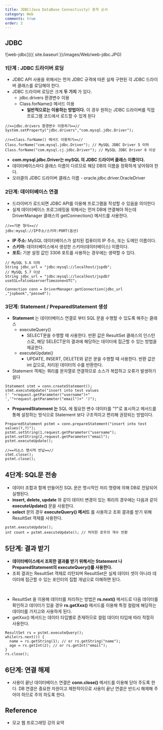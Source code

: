 ```yaml
---
title: JDBC(Java DataBase Connectivity) 동작 순서
category: Web
comments: true
order: 3
---
```


## JDBC
![web-jdbc]({{ site.baseurl }}/images/Web/web-jdbc.JPG)

### 1단계 : JDBC 드라이버 로딩
* JDBC API 사용을 위해서는 먼저 JDBC 규격에 따른 실제 구현된 각 JDBC 드라이버 클래스를 로딩해야 한다.
* JDBC 드라이버 로딩은 크게 __두 가지__ 가 있다.
  + jdbc.drivers 환경변수 이용
  + Class.forName() 메서드 이용
    - __일반적으로는 이용하는 방법이다.__ 이 경우 원하는 JDBC 드라이버를 직접 프로그램 코드에서 로드할 수 있게 된다

```
//==jdbc.drivers 환경변수 이용하기==//
System.setProperty("jdbc.drivers","com.mysql.jdbc.Driver");

//==Class.forName() 메서드 이용하기==//
Class.forName("com.mysql.jdbc.Driver"); // MySQL JDBC Driver 5 이하
Class.forName("com.mysql.cj.jdbc.Driver"); // MySQL JDBC Driver 6 이상
```

* __com.mysql.jdbc.Driver는 mySQL 의 JDBC 드라이버 클래스 이름이다.__
* 데이터베이스마다 클래스 이름이 다르므로 해당 DB의 이름을 정확하게 넣어줘야 한다.
* 오라클의 JDBC 드라이버 클래스 이름 - oracle.jdbc.driver.OracleDriver

### 2단계: 데이터베이스 연결
* 드라이버가 로드되면 JDBC API를 이용해 프로그램을 작성할 수 있음을 의미한다
* 실제 데이터베이스 프로그래밍을 위해서는 먼저 DB에 연결해야 하는데 DriverManager 클래스의 getConnection() 메서드를 사용한다.

```
//==기본 형식==//
jdbc:mysql://IP주소/스키마:PORT(옵션)
```

* __IP 주소:__  MySQL 데이터베이스가 설치된 컴퓨터의 IP 주소, 또는 도메인 이름이다.
* __스키마:__ 데이터베이스에서 생성한 스키마(데이터베이스) 이름이다.
* __포트:__ 기본 설정 값인 3306 포트를 사용하는 경우에는 생략할 수 있다.

```
// MySQL 5.6 이하
String jdbc_url = "jdbc:mysql://localhost/jspdb";
// MySQL 5.7 이상
String jdbc_url = "jdbc:mysql://localhost/jspdb?useSSL=false&serverTimezone=UTC";

Connection conn = DriverManager.getConnection(jdbc_url ,"jspbook","passwd");
```

### 3단계: Statement / PreparedStatement 생성
* __Statement__ 는 데이터베이스 연결로 부터 SQL 문을 수행할 수 있도록 해주는 클래스
  + executeQuery()
    - SELECT문을 수행할 때 사용한다. 반환 값은 ResultSet 클래스의 인스턴스로, 해당 SELECT문의 결과에 해당하는 데이터에 접근할 수 있는 방법을 제공한다.
  + executeUpdate()
    - UPDATE, INSERT, DELETE와 같은 문을 수행할 때 사용한다. 반환 값은 int 값으로, 처리된 데이터의 수를 반환한다. 
* Statement 객체는 쿼리를 문자열로 연결하므로 소스가 복잡하고 오류가 발생하기 쉽다

```
Statement stmt = conn.createStatement();
stmt.executeUpdate("insert into test values
(' "+request.getParameter("username")+" ','"+request.getParameter("email")+" ')");
```

* __PreparedStatement 는__ SQL 에 필요한 변수 데이터를 "?"로 표시하고 메서드를 통해 설정하는 방식으로 Statement 보다 구조적이고 편리해 권장되는 방법이다.

```
PreparedStatement pstmt = conn.prepareStatement("insert into test values(?,?)");
pstmt.setString(1,request.getParameter("username");
pstmt.setString(2,request.getParameter("email");
pstmt.executeUpdate();

//==리소스 명시적 반납==//
stmt.close();
pstmt.close();
```

## 4단계: SQL문 전송
* 데이터 조합과 함께 만들어진 SQL 문은 명시적인 처리 명령에 의해 DB로 전달되어 실행된다.
* __insert, delete, update__ 와 같이 데이터 변경이 있는 쿼리의 경우에는 다음과 같이 __executeUpdate()__ 문을 사용한다.
* __select__ 문의 경우 __executeQuery() 메서드__ 를 사용하고 조회 결과를 받기 위해
ResultSet 객체를 사용한다.

```
pstmt.executeUpdate();
int count = pstmt.executeUpdate(); // 처리한 로우의 개수 반환
```

## 5단계: 결과 받기
* __데이터베이스에서 조회한 결과를 받기 위해서는 Statement 나 PreparedStatement의 executeQuery()를 사용한다.__
* 조회 결과는 ResultSet 객체로 리턴되며 ResultSet은 실제 데이터 셋이 아니라 데이터에 접근할 수 있는 포인터의 집합 개념으로 이해하면 된다.

<br />

* ResultSet 을 이용해 데이터를 처리하는 방법은 __rs.next()__ 메서드로 다음 데이터를 확인하고 데이터가 있을 경우 __rs.getXxx()__ 메서드를 이용해 특정 컬럼에 해당하는 데이터를 가지고와 사용하게 된다.
* getXxx() 메서드는 데이터 타입별로 존재하므로 컬럼 데이터 타입에 따라 적절히 사용한다.

```
ResultSet rs = pstmt.executeQuery();
while(rs.next()) {
  name = rs.getString(1); // or rs.getString("name");
  age = rs.getInt(2); // or rs.getInt("email");
}
rs.close();
```

## 6단계: 연결 해제
* 사용이 끝난 데이터베이스 연결은 __conn.close()__ 메서드를 이용해 닫아 주도록 한다. DB 연결은 중요한 자원이고 제한적이므로 사용이 끝난 연결은 반드시 해제해 주어야 하므로 주의 하도록 한다. 

## Reference
* 모교 웹 프로그래밍 강의 요약